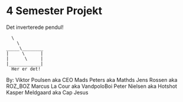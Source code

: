 # 4 Semester Projekt

Det inverterede pendul!

      \ 
		\ 
	_____\________
	|     \      |
	|      \     |
	|____________|
	  Her er det!
	 
 By:
 Viktor Poulsen 	aka		CEO
 Mads Peters		aka		Mathds
 Jens Rossen		aka		ROZ_BOZ
 Marcus La Cour	aka		VandpoloBoi
 Peter Nielsen		aka		Hotshot
 Kasper Meldgaard	aka		Cap Jesus
 